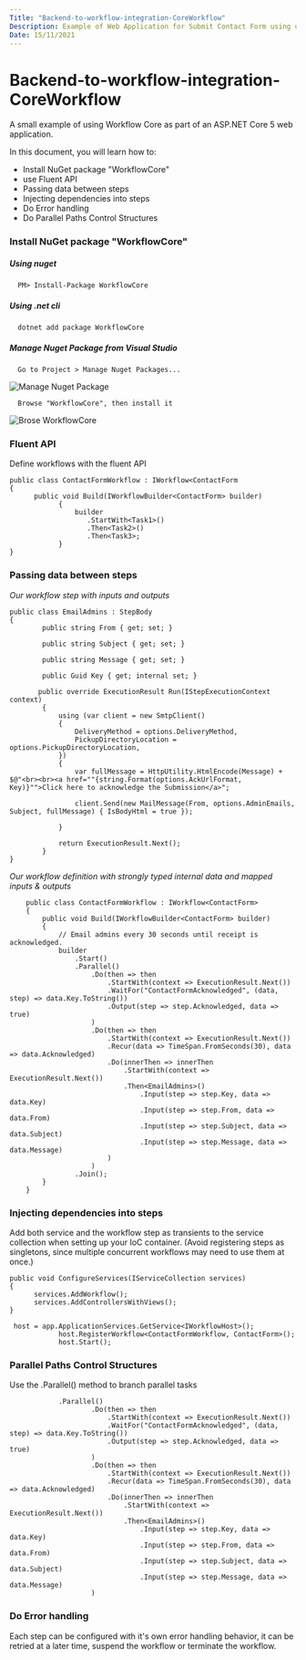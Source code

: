```yaml
---
Title: "Backend-to-workflow-integration-CoreWorkflow"
Description: Example of Web Application for Submit Contact Form using using Workflow Core
Date: 15/11/2021
---
```


# Backend-to-workflow-integration-CoreWorkflow

A small example of using Workflow Core as part of an ASP.NET Core 5 web application.

In this document, you will learn how to:

- Install NuGet package "WorkflowCore"
- use Fluent API
- Passing data between steps
- Injecting dependencies into steps
- Do Error handling
- Do Parallel Paths Control Structures

### Install NuGet package "WorkflowCore"

##### Using nuget

      PM> Install-Package WorkflowCore
      
##### Using .net cli
 
      dotnet add package WorkflowCore
      
##### Manage Nuget Package from Visual Studio

      Go to Project > Manage Nuget Packages...

![Manage Nuget Package](https://user-images.githubusercontent.com/94332683/141721270-baf4fafd-c085-464f-877d-451e758e21e1.png)

      Browse "WorkflowCore", then install it

![Brose WorkflowCore](https://user-images.githubusercontent.com/94332683/141721408-ab174761-8a88-4055-a2ea-8d13941f4c35.PNG)

### Fluent API

Define workflows with the fluent API
 
```
public class ContactFormWorkflow : IWorkflow<ContactForm
{
      public void Build(IWorkflowBuilder<ContactForm> builder)
            {    
                builder
                   .StartWith<Task1>()
                   .Then<Task2>()
                   .Then<Task3>;
            }
}
```

### Passing data between steps

*Our workflow step with inputs and outputs*

```
public class EmailAdmins : StepBody
{
        public string From { get; set; }

        public string Subject { get; set; }

        public string Message { get; set; }

        public Guid Key { get; internal set; }
  
       public override ExecutionResult Run(IStepExecutionContext context)
        {
            using (var client = new SmtpClient()
            {
                DeliveryMethod = options.DeliveryMethod,
                PickupDirectoryLocation = options.PickupDirectoryLocation,
            })
            {
                var fullMessage = HttpUtility.HtmlEncode(Message) + $@"<br><br><a href=""{string.Format(options.AckUrlFormat, Key)}"">Click here to acknowledge the Submission</a>";

                client.Send(new MailMessage(From, options.AdminEmails, Subject, fullMessage) { IsBodyHtml = true });
                
            }

            return ExecutionResult.Next();
        }
}
```

*Our workflow definition with strongly typed internal data and mapped inputs & outputs*

```
    public class ContactFormWorkflow : IWorkflow<ContactForm>
    {
        public void Build(IWorkflowBuilder<ContactForm> builder)
        {
            // Email admins every 30 seconds until receipt is acknowledged.
            builder
                .Start()
                .Parallel()
                    .Do(then => then
                        .StartWith(context => ExecutionResult.Next())
                        .WaitFor("ContactFormAcknowledged", (data, step) => data.Key.ToString())
                        .Output(step => step.Acknowledged, data => true)
                    )
                    .Do(then => then
                        .StartWith(context => ExecutionResult.Next())
                        .Recur(data => TimeSpan.FromSeconds(30), data => data.Acknowledged)
                        .Do(innerThen => innerThen
                            .StartWith(context => ExecutionResult.Next())
                            .Then<EmailAdmins>()
                                .Input(step => step.Key, data => data.Key)
                                .Input(step => step.From, data => data.From)
                                .Input(step => step.Subject, data => data.Subject)
                                .Input(step => step.Message, data => data.Message)
                        )
                    )
                .Join();
        }
    }

```
### Injecting dependencies into steps

Add both service and the workflow step as transients to the service collection when setting up your IoC container. (Avoid registering steps as singletons, since multiple concurrent workflows may need to use them at once.)

```
public void ConfigureServices(IServiceCollection services)
{
      services.AddWorkflow();
      services.AddControllersWithViews();
}
```

```
 host = app.ApplicationServices.GetService<IWorkflowHost>();
            host.RegisterWorkflow<ContactFormWorkflow, ContactForm>();
            host.Start();
```
### Parallel Paths Control Structures

Use the .Parallel() method to branch parallel tasks
```
            .Parallel()
                    .Do(then => then
                        .StartWith(context => ExecutionResult.Next())
                        .WaitFor("ContactFormAcknowledged", (data, step) => data.Key.ToString())
                        .Output(step => step.Acknowledged, data => true)
                    )
                    .Do(then => then
                        .StartWith(context => ExecutionResult.Next())
                        .Recur(data => TimeSpan.FromSeconds(30), data => data.Acknowledged)
                        .Do(innerThen => innerThen
                            .StartWith(context => ExecutionResult.Next())
                            .Then<EmailAdmins>()
                                .Input(step => step.Key, data => data.Key)
                                .Input(step => step.From, data => data.From)
                                .Input(step => step.Subject, data => data.Subject)
                                .Input(step => step.Message, data => data.Message)
                    )
```

### Do Error handling

Each step can be configured with it's own error handling behavior, it can be retried at a later time, suspend the workflow or terminate the workflow.
